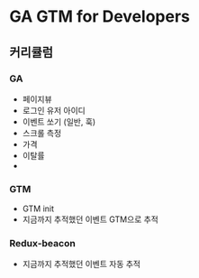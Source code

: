 # GA GTM for Developers

## 커리큘럼
### GA
- 페이지뷰
- 로그인 유저 아이디
- 이벤트 쏘기 (일반, 훅)
- 스크롤 측정
- 가격
- 이탈률
- 


### GTM
- GTM init
- 지금까지 추적했던 이벤트 GTM으로 추적

### Redux-beacon
- 지금까지 추적했던 이벤트 자동 추적